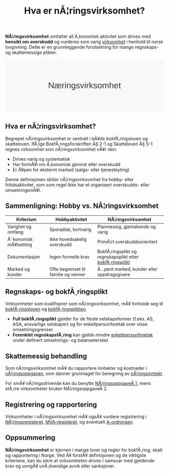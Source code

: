 ﻿---
title: "Hva er nÃ¦ringsvirksomhet?"
meta_title: "Hva er nÃ¦ringsvirksomhet?"
meta_description: '**NÃ¦ringsvirksomhet** omfatter all Ã¸konomisk aktivitet som drives med **hensikt om overskudd** og vurderes som varig [virksomhet](/blogs/regnskap/hva-er-virks...'
slug: naeringsvirksomhet
type: blog
layout: pages/single
---

**NÃ¦ringsvirksomhet** omfatter all Ã¸konomisk aktivitet som drives med **hensikt om overskudd** og vurderes som varig [virksomhet](/blogs/regnskap/hva-er-virksomhet "Hva er en virksomhet? Definisjon og Regnskapsmessige Forhold") i henhold til norsk lovgivning. Dette er en grunnleggende forutsetning for mange regnskaps- og skattemessige plikter.

![NÃ¦ringsvirksomhet: Definisjon og Regnskapsmessig Behandling](naeringsvirksomhet-image.svg)

## Hva er nÃ¦ringsvirksomhet?

Begrepet nÃ¦ringsvirksomhet er sentralt i bÃ¥de bokfÃ¸ringsloven og skatteloven. IfÃ¸lge BokfÃ¸ringsforskriften Â§ 2-1 og Skatteloven Â§ 5-1 regnes virksomhet som nÃ¦ringsvirksomhet nÃ¥r den:

* Drives varig og systematisk
* Har formÃ¥l om Ã¸konomisk gevinst eller overskudd
* Er Ã¥pen for eksternt marked (salgs- eller tjenesteyting)

Denne definisjonen skiller nÃ¦ringsvirksomhet fra hobby- eller fritidsaktivitet, som som regel ikke har et organisert overskudds- eller omsetningsmÃ¥l.

## Sammenligning: Hobby vs. NÃ¦ringsvirksomhet

| Kriterium             | Hobbyaktivitet                                | NÃ¦ringsvirksomhet                                               |
|-----------------------|-----------------------------------------------|-----------------------------------------------------------------|
| Varighet og omfang    | Sporadisk, kortvarig                          | Planmessig, gjentakende og varig                               |
| Ã˜konomisk mÃ¥lsetting  | Ikke hovedsakelig overskudd                   | PrimÃ¦rt overskuddsorientert                                     |
| Dokumentasjon         | Ingen formelle krav                            | BokfÃ¸ringsplikt og regnskapsplikt etter [bokfÃ¸ringsplikt](/blogs/regnskap/hva-er-bokforingsplikt "Hva er BokfÃ¸ringsplikt? Komplett Guide til Norske BokfÃ¸ringskrav") |
| Marked og kunder      | Ofte begrenset til familie og venner          | Ã…pent marked, kunder eller oppdragsgivere                      |

## Regnskaps- og bokfÃ¸ringsplikt

Virksomheter som kvalifiserer som nÃ¦ringsvirksomhet, mÃ¥ forholde seg til [bokfÃ¸ringsloven](/blogs/regnskap/hva-er-bokforingsloven "Hva er BokfÃ¸ringsloven? Guide til bokfÃ¸ringsreglene i Norge") og [bokfÃ¸ringsplikten](/blogs/regnskap/hva-er-bokforingsplikt "Hva er BokfÃ¸ringsplikt? Komplett Guide til Norske BokfÃ¸ringskrav").

* **Full bokfÃ¸ringsplikt** gjelder for de fleste selskapsformer (f.eks. AS, ASA, ansvarlige selskaper) og for enkeltpersonforetak over visse omsetningsgrenser.
* **Forenklet regnskapsfÃ¸ring** kan gjelde mindre [enkeltpersonforetak](/blogs/regnskap/hva-er-enkeltpersonforetak "Hva er Enkeltpersonforetak? Komplett Guide til ENK i Norge") under definert omsetnings- og balanseterskel.

## Skattemessig behandling

Som nÃ¦ringsvirksomhet mÃ¥ du rapportere inntekter og kostnader i [nÃ¦ringsoppgaven](/blogs/regnskap/hva-er-naeringsoppgave "Hva er nÃ¦ringsoppgave? Komplett Guide til NÃ¦ringsoppgaven i Norge"), som danner grunnlaget for beregning av [nÃ¦ringsinntekt](/blogs/regnskap/naeringsinntekt "Hva er nÃ¦ringsinntekt? Definisjon og Skattemessig Behandling").

For smÃ¥ nÃ¦ringsdrivende kan du benytte [NÃ¦ringsoppgaveÂ 1](/blogs/regnskap/naeringsoppgave-1 "Hva er NÃ¦ringsoppgaveÂ 1? Komplett Guide til NÃ¦ringsoppgaveÂ 1"), mens stÃ¸rre virksomheter bruker NÃ¦ringsoppgaveÂ 2.

## Registrering og rapportering

Virksomheter i nÃ¦ringsvirksomhet mÃ¥ ogsÃ¥ vurdere registrering i [NÃ¦ringsregisteret](/blogs/regnskap/hva-er-foretaksregisteret "Hva er Foretaksregisteret? Guide til Enhetsregister og Foretaksregister"), [MVA-registeret](/blogs/regnskap/hva-er-mva-registeret "Hva er MVA-registeret? Registreringsplikt for Merverdiavgift"), og eventuelt [A-ordningen](/blogs/regnskap/hva-er-a-meldingu "Hva er A-meldingen? Komplett Guide til A-rapportering").

## Oppsummering

**NÃ¦ringsvirksomhet** er kjernen i mange lover og regler for bokfÃ¸ring, skatt og rapportering i Norge. Ved Ã¥ forstÃ¥ definisjonen og de viktigste kriteriene, kan du sikre at virksomheten drives i samsvar med gjeldende krav og unngÃ¥ unÃ¸dvendige avvik eller sanksjoner.







